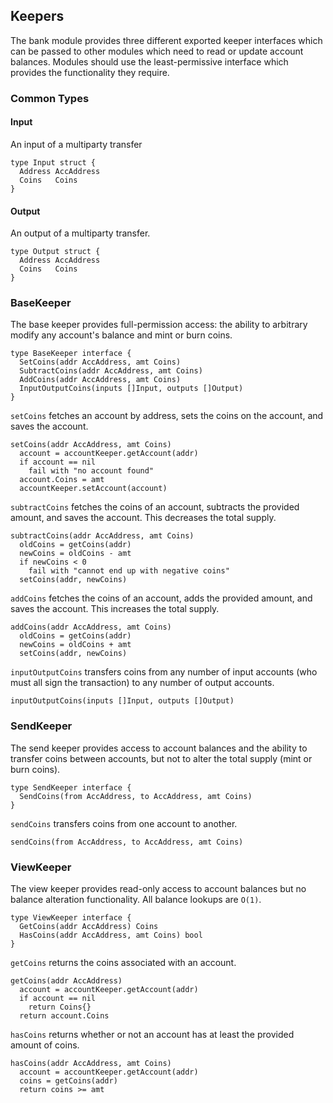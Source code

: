 ## Keepers

The bank module provides three different exported keeper interfaces which can be passed to other modules which need to read or update account balances. Modules should use the least-permissive interface which provides the functionality they require.

### Common Types

#### Input

An input of a multiparty transfer

```golang
type Input struct {
  Address AccAddress
  Coins   Coins
}
```

#### Output

An output of a multiparty transfer.

```golang
type Output struct {
  Address AccAddress
  Coins   Coins
}
```

### BaseKeeper

The base keeper provides full-permission access: the ability to arbitrary modify any account's balance and mint or burn coins.

```golang
type BaseKeeper interface {
  SetCoins(addr AccAddress, amt Coins)
  SubtractCoins(addr AccAddress, amt Coins)
  AddCoins(addr AccAddress, amt Coins)
  InputOutputCoins(inputs []Input, outputs []Output)
}
```

`setCoins` fetches an account by address, sets the coins on the account, and saves the account.

```
setCoins(addr AccAddress, amt Coins)
  account = accountKeeper.getAccount(addr)
  if account == nil
    fail with "no account found"
  account.Coins = amt
  accountKeeper.setAccount(account)
```

`subtractCoins` fetches the coins of an account, subtracts the provided amount, and saves the account. This decreases the total supply.

```
subtractCoins(addr AccAddress, amt Coins)
  oldCoins = getCoins(addr)
  newCoins = oldCoins - amt
  if newCoins < 0
    fail with "cannot end up with negative coins"
  setCoins(addr, newCoins)
```

`addCoins` fetches the coins of an account, adds the provided amount, and saves the account. This increases the total supply.

```
addCoins(addr AccAddress, amt Coins)
  oldCoins = getCoins(addr)
  newCoins = oldCoins + amt
  setCoins(addr, newCoins)
```

`inputOutputCoins` transfers coins from any number of input accounts (who must all sign the transaction) to any number of output accounts.


```
inputOutputCoins(inputs []Input, outputs []Output)
```

### SendKeeper

The send keeper provides access to account balances and the ability to transfer coins between accounts, but not to alter the total supply (mint or burn coins).

```golang
type SendKeeper interface {
  SendCoins(from AccAddress, to AccAddress, amt Coins)
}
```

`sendCoins` transfers coins from one account to another.

```
sendCoins(from AccAddress, to AccAddress, amt Coins)
```

### ViewKeeper

The view keeper provides read-only access to account balances but no balance alteration functionality. All balance lookups are `O(1)`.

```golang
type ViewKeeper interface {
  GetCoins(addr AccAddress) Coins
  HasCoins(addr AccAddress, amt Coins) bool
}
```

`getCoins` returns the coins associated with an account.

```
getCoins(addr AccAddress)
  account = accountKeeper.getAccount(addr)
  if account == nil
    return Coins{}
  return account.Coins
```

`hasCoins` returns whether or not an account has at least the provided amount of coins.

```
hasCoins(addr AccAddress, amt Coins)
  account = accountKeeper.getAccount(addr)
  coins = getCoins(addr)
  return coins >= amt 
```
